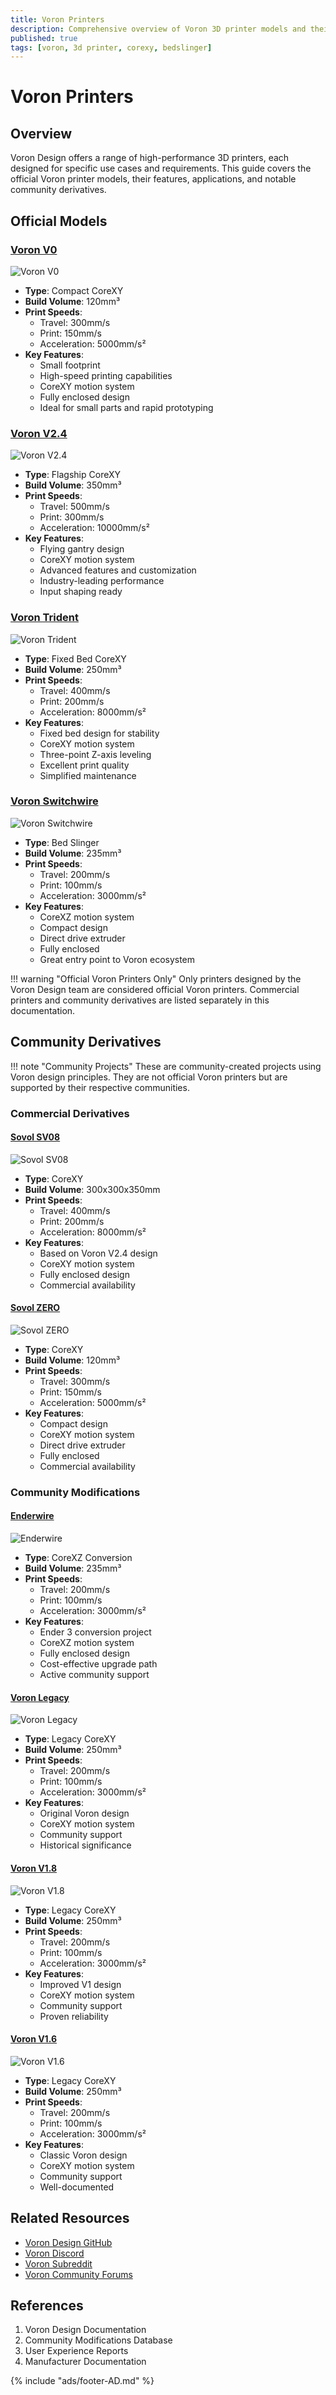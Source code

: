 ```yaml
---
title: Voron Printers
description: Comprehensive overview of Voron 3D printer models and their specifications
published: true
tags: [voron, 3d printer, corexy, bedslinger]
---
```


# Voron Printers

## Overview
Voron Design offers a range of high-performance 3D printers, each designed for specific use cases and requirements. This guide covers the official Voron printer models, their features, applications, and notable community derivatives.

## Official Models

### [Voron V0](v0.md)
![Voron V0](https://raw.githubusercontent.com/VoronDesign/Voron-0/V0.2/Documentation/Images/V0_Complete.jpg)

- **Type**: Compact CoreXY
- **Build Volume**: 120mm³
- **Print Speeds**:
  - Travel: 300mm/s
  - Print: 150mm/s
  - Acceleration: 5000mm/s²
- **Key Features**:
  - Small footprint
  - High-speed printing capabilities
  - CoreXY motion system
  - Fully enclosed design
  - Ideal for small parts and rapid prototyping

### [Voron V2.4](v2-4.md)
![Voron V2.4](https://raw.githubusercontent.com/VoronDesign/Voron-2/V2.4/Documentation/Images/V2.4_Complete.jpg)

- **Type**: Flagship CoreXY
- **Build Volume**: 350mm³
- **Print Speeds**:
  - Travel: 500mm/s
  - Print: 300mm/s
  - Acceleration: 10000mm/s²
- **Key Features**:
  - Flying gantry design
  - CoreXY motion system
  - Advanced features and customization
  - Industry-leading performance
  - Input shaping ready

### [Voron Trident](trident.md)
![Voron Trident](https://raw.githubusercontent.com/VoronDesign/Voron-Trident/V1.0/Documentation/Images/Trident_Complete.jpg)

- **Type**: Fixed Bed CoreXY
- **Build Volume**: 250mm³
- **Print Speeds**:
  - Travel: 400mm/s
  - Print: 200mm/s
  - Acceleration: 8000mm/s²
- **Key Features**:
  - Fixed bed design for stability
  - CoreXY motion system
  - Three-point Z-axis leveling
  - Excellent print quality
  - Simplified maintenance

### [Voron Switchwire](switchwire.md)
![Voron Switchwire](https://raw.githubusercontent.com/VoronDesign/Voron-Switchwire/V1.0/Documentation/Images/Switchwire_Complete.jpg)

- **Type**: Bed Slinger
- **Build Volume**: 235mm³
- **Print Speeds**:
  - Travel: 200mm/s
  - Print: 100mm/s
  - Acceleration: 3000mm/s²
- **Key Features**:
  - CoreXZ motion system
  - Compact design
  - Direct drive extruder
  - Fully enclosed
  - Great entry point to Voron ecosystem


!!! warning "Official Voron Printers Only"
    Only printers designed by the Voron Design team are considered official Voron printers. Commercial printers and community derivatives are listed separately in this documentation.

## Community Derivatives

!!! note "Community Projects"
    These are community-created projects using Voron design principles. They are not official Voron printers but are supported by their respective communities.

### Commercial Derivatives

#### [Sovol SV08](https://github.com/Sovol3d/SV08)
![Sovol SV08](https://raw.githubusercontent.com/Sovol3d/SV08/main/images/SV08_Complete.jpg)

- **Type**: CoreXY
- **Build Volume**: 300x300x350mm
- **Print Speeds**:
  - Travel: 400mm/s
  - Print: 200mm/s
  - Acceleration: 8000mm/s²
- **Key Features**:
  - Based on Voron V2.4 design
  - CoreXY motion system
  - Fully enclosed design
  - Commercial availability

#### [Sovol ZERO](https://github.com/Sovol3d/SOVOL-ZERO)
![Sovol ZERO](https://raw.githubusercontent.com/Sovol3d/SOVOL-ZERO/main/images/ZERO_Complete.jpg)

- **Type**: CoreXY
- **Build Volume**: 120mm³
- **Print Speeds**:
  - Travel: 300mm/s
  - Print: 150mm/s
  - Acceleration: 5000mm/s²
- **Key Features**:
  - Compact design
  - CoreXY motion system
  - Direct drive extruder
  - Fully enclosed
  - Commercial availability

### Community Modifications

#### [Enderwire](https://github.com/RobotRogue/Enderwire_Docs)
![Enderwire](https://raw.githubusercontent.com/RobotRogue/Enderwire_Docs/main/images/Enderwire_Complete.jpg)

- **Type**: CoreXZ Conversion
- **Build Volume**: 235mm³
- **Print Speeds**:
  - Travel: 200mm/s
  - Print: 100mm/s
  - Acceleration: 3000mm/s²
- **Key Features**:
  - Ender 3 conversion project
  - CoreXZ motion system
  - Fully enclosed design
  - Cost-effective upgrade path
  - Active community support

#### [Voron Legacy](legacy.md)
![Voron Legacy](https://raw.githubusercontent.com/VoronDesign/Voron-Legacy/V1.0/Documentation/Images/Legacy_Complete.jpg)

- **Type**: Legacy CoreXY
- **Build Volume**: 250mm³
- **Print Speeds**:
  - Travel: 200mm/s
  - Print: 100mm/s
  - Acceleration: 3000mm/s²
- **Key Features**:
  - Original Voron design
  - CoreXY motion system
  - Community support
  - Historical significance

#### [Voron V1.8](v1-8.md)
![Voron V1.8](https://raw.githubusercontent.com/VoronDesign/Voron-1/V1.8/Documentation/Images/V1.8_Complete.jpg)

- **Type**: Legacy CoreXY
- **Build Volume**: 250mm³
- **Print Speeds**:
  - Travel: 200mm/s
  - Print: 100mm/s
  - Acceleration: 3000mm/s²
- **Key Features**:
  - Improved V1 design
  - CoreXY motion system
  - Community support
  - Proven reliability

#### [Voron V1.6](v1-6.md)
![Voron V1.6](https://raw.githubusercontent.com/VoronDesign/Voron-1/V1.6/Documentation/Images/V1.6_Complete.jpg)

- **Type**: Legacy CoreXY
- **Build Volume**: 250mm³
- **Print Speeds**:
  - Travel: 200mm/s
  - Print: 100mm/s
  - Acceleration: 3000mm/s²
- **Key Features**:
  - Classic Voron design
  - CoreXY motion system
  - Community support
  - Well-documented

## Related Resources
- [Voron Design GitHub](https://github.com/VoronDesign)
- [Voron Discord](https://discord.gg/voron)
- [Voron Subreddit](https://www.reddit.com/r/voroncorexy)
- [Voron Community Forums](https://forum.vorondesign.com)

## References
1. Voron Design Documentation
2. Community Modifications Database
3. User Experience Reports
4. Manufacturer Documentation

{% include "ads/footer-AD.md" %}